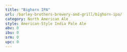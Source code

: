 ```yaml
---
title: "Bighorn IPA"
url: /barley-brothers-brewery-and-grill/bighorn-ipa/
category: North American Ale
style: American-Style India Pale Ale
abv: 0
ibu: 0
srm: 0
upc: 0
---
```


